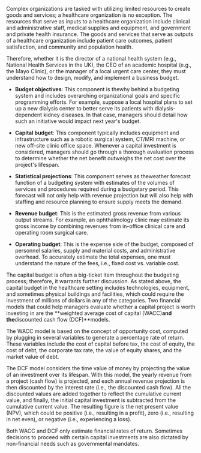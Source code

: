 Complex organizations are tasked with utilizing limited resources to create goods and services; a healthcare organization is no exception. The resources that serve as inputs to a healthcare organization include clinical and administrative staff, medical supplies and equipment, and government and private health insurance. The goods and services that serve as outputs of a healthcare organization include patient care outcomes, patient satisfaction, and community and population health.

Therefore, whether it is the director of a national health system (e.g., National Health Services in the UK), the CEO of an academic hospital (e.g., the Mayo Clinic), or the manager of a local urgent care center, they must understand how to design, modify, and implement a business budget.

- **Budget objectives**: This component is thewhy behind a budgeting system and includes overarching organizational goals and specific programming efforts. For example, suppose a local hospital plans to set up a new dialysis center to better serve its patients with dialysis-dependent kidney diseases. In that case, managers should detail how such an initiative would impact next year's budget.

- **Capital budget**: This component typically includes equipment and infrastructure such as a robotic surgical system, CT/MRI machine, or new off-site clinic office space. Whenever a capital investment is considered, managers should go through a thorough evaluation process to determine whether the net benefit outweighs the net cost over the project's lifespan.

- **Statistical projections**: This component serves as theweather forecast function of a budgeting system with estimates of the volumes of services and procedures required during a budgetary period. This forecast will not only help with revenue projection but will also help with staffing and resource planning to ensure supply meets the demand.

- **Revenue budget**: This is the estimated gross revenue from various output streams. For example, an ophthalmology clinic may estimate its gross income by combining revenues from in-office clinical care and operating room surgical care.

- **Operating budget**: This is the expense side of the budget, composed of personnel salaries, supply and material costs, and administrative overhead. To accurately estimate the total expenses, one must understand the nature of the fees, i.e., fixed cost vs. variable cost.

The capital budget is often a big-ticket item throughout the budgeting process; therefore, it warrants further discussion. As stated above, the capital budget in the healthcare setting includes technologies, equipment, and sometimes physical buildings and facilities, which could require the investment of millions of dollars in any of the categories. Two financial models that could help managers evaluate whether a capital project is worth investing in are the **weighted average cost of capital (WACC)**and the**discounted cash flow (DCF)**models.

The WACC model is based on the concept of opportunity cost, computed by plugging in several variables to generate a percentage rate of return. These variables include the cost of capital before tax, the cost of equity, the cost of debt, the corporate tax rate, the value of equity shares, and the market value of debt.

The DCF model considers the time value of money by projecting the value of an investment over its lifespan. With this model, the yearly revenue from a project (cash flow) is projected, and each annual revenue projection is then discounted by the interest rate (i.e., the discounted cash flow). All the discounted values are added together to reflect the cumulative current value, and finally, the initial capital investment is subtracted from the cumulative current value. The resulting figure is the net present value (NPV), which could be positive (i.e., resulting in a profit), zero (i.e., resulting in net even), or negative (i.e., experiencing a loss).

Both WACC and DCF only estimate financial rates of return. Sometimes decisions to proceed with certain capital investments are also dictated by non-financial needs such as governmental mandates.
